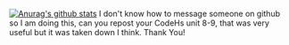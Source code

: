 [![Anurag's github stats](https://github-readme-stats.vercel.app/api?username=Th3-H4xx0r)](https://github.com/anuraghazra/github-readme-stats)
I don't know how to message someone on github so I am doing this, can you repost your CodeHs unit 8-9, that was very useful but it was taken down I think. Thank You!
